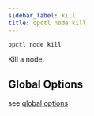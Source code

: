 ```yaml
---
sidebar_label: kill
title: opctl node kill
---
```


```sh
opctl node kill
```

Kill a node.

## Global Options
see [global options](../global-options.md)